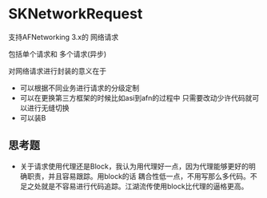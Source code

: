 # SKNetworkRequest
支持AFNetworking 3.x的 网络请求

包括单个请求和 多个请求(异步)

对网络请求进行封装的意义在于
* 可以根据不同业务进行请求的分级定制
* 可以在更换第三方框架的时候比如asi到afn的过程中 只需要改动少许代码就可以进行无缝切换
* 可以装B


## 思考题

* 关于请求使用代理还是Block，我认为用代理好一点，因为代理能够更好的明确职责，并且容易跟踪。用block的话 耦合性低一点，不用写那么多代码。不足之处就是不容易进行代码追踪。江湖流传使用block比代理的逼格更高。
